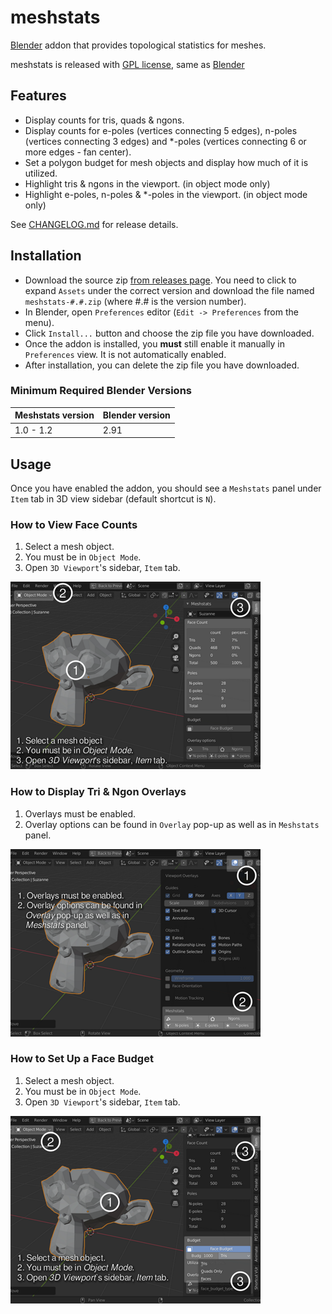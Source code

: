 # meshstats

[Blender](https://www.blender.org/) addon that provides topological statistics
for meshes.

meshstats is released with [GPL license](./COPYING.txt), same as [Blender](https://www.blender.org/about/license/)

## Features

- Display counts for tris, quads & ngons.
- Display counts for e-poles (vertices connecting 5 edges), n-poles (vertices
  connecting 3 edges) and *-poles (vertices connecting 6 or more edges - fan
  center).
- Set a polygon budget for mesh objects and display how much of it is
  utilized.
- Highlight tris & ngons in the viewport. (in object mode only)
- Highlight e-poles, n-poles & *-poles in the viewport. (in object mode only)

See [CHANGELOG.md](./CHANGELOG.md) for release details.

## Installation

- Download the source zip [from releases
  page](https://github.com/muhuk/meshstats/releases).  You need to click to
  expand `Assets` under the correct version and download the file named
  `meshstats-#.#.zip` (where #.# is the version number).
- In Blender, open `Preferences` editor (`Edit -> Preferences`
  from the menu).
- Click `Install...` button and choose the zip file you have downloaded.
- Once the addon is installed, you **must** still enable it manually in
  `Preferences` view.  It is not automatically enabled.
- After installation, you can delete the zip file you have downloaded.

### Minimum Required Blender Versions

| Meshstats version | Blender version |
|-------------------|-----------------|
| 1.0 - 1.2         | 2.91            |

## Usage

Once you have enabled the addon, you should see a `Meshstats` panel under
`Item` tab in 3D view sidebar (default shortcut is `N`).

### How to View Face Counts

1. Select a mesh object.
2. You must be in `Object Mode`.
3. Open `3D Viewport`'s sidebar, `Item` tab.

![how_to_view_face_counts.png](./img/how_to_view_face_counts.png)

### How to Display Tri & Ngon Overlays

1. Overlays must be enabled.
2. Overlay options can be found in `Overlay` pop-up as well as in `Meshstats`
   panel.

![how_to_enable_overlays.png](./img/how_to_enable_overlays.png)

### How to Set Up a Face Budget

1. Select a mesh object.
2. You must be in `Object Mode`.
3. Open `3D Viewport`'s sidebar, `Item` tab.

![how_to_set_face_budget.png](./img/how_to_set_face_budget.png)
